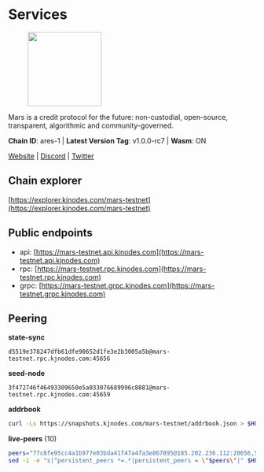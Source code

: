 # Services

<figure><img src="https://raw.githubusercontent.com/kj89/testnet_manuals/main/pingpub/logos/mars.png" width="150" alt=""><figcaption></figcaption></figure>

Mars is a credit protocol for the future: non-custodial,  open-source, transparent, algorithmic and community-governed.

**Chain ID**: ares-1 | **Latest Version Tag**: v1.0.0-rc7 | **Wasm**: ON

[Website](https://marsprotocol.io) | [Discord](https://discord.gg/marsprotocol) | [Twitter](https://twitter.com/mars_protocol)


## Chain explorer
[https://explorer.kjnodes.com/mars-testnet](https://explorer.kjnodes.com/mars-testnet)

## Public endpoints

* api: [https://mars-testnet.api.kjnodes.com](https://mars-testnet.api.kjnodes.com)
* rpc: [https://mars-testnet.rpc.kjnodes.com](https://mars-testnet.rpc.kjnodes.com)
* grpc: [https://mars-testnet.grpc.kjnodes.com](https://mars-testnet.grpc.kjnodes.com)

## Peering

**state-sync**

```text
d5519e378247dfb61dfe90652d1fe3e2b3005a5b@mars-testnet.rpc.kjnodes.com:45656
```

**seed-node**

```text
3f472746f46493309650e5a033076689996c8881@mars-testnet.rpc.kjnodes.com:45659
```

**addrbook**
```bash
curl -Ls https://snapshots.kjnodes.com/mars-testnet/addrbook.json > $HOME/.mars/config/addrbook.json
```

**live-peers** (10)
```bash
peers="77c8fe95cc4a1b977e03bda41f47a4fa3e867895@185.202.236.112:20656,5bca99161a02e45e9e3fe6303728f8fd13d3d9d8@65.108.69.68:26757,59411839064d29a76e76b4cd9e8d1c221c2bab95@65.21.251.246:26656,d5519e378247dfb61dfe90652d1fe3e2b3005a5b@65.109.68.190:45656,4b66ccb20f36e46b980b54f7cd96ee8c4b603a90@65.108.72.233:12656,635bdf5d3fe3b4f28582946cded3513214ff7e24@194.146.13.36:26656,9a191e8b191d1c8e36176b508b9f71f31677f9f8@15.204.207.117:26656,8acb52f684ec6adf59b8a5dcda4d50278b078367@65.109.52.56:22656,aea09eb8f366e388ca74e3f3ffe6909d5c89d1b9@95.214.55.155:22656,5dac2a64e4aea39e3704d551441938a504134e95@194.113.106.81:26656"
sed -i -e "s|^persistent_peers *=.*|persistent_peers = \"$peers\"|" $HOME/.mars/config/config.toml
```
